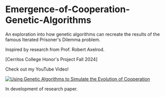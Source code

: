 # Emergence-of-Cooperation-Genetic-Algorithms
An exploration into how genetic algorithms can recreate the results of the famous Iterated Prisoner's Dilemma problem.

Inspired by research from Prof. Robert Axelrod.

[Cerritos College Honor's Project Fall 2024]

Check out my YouTube Video!

[![Using Genetic Algorithms to Simulate the Evolution of Cooperation](https://img.youtube.com/vi/9CfdexR_5SQ/0.jpg)](https://www.youtube.com/watch?v=9CfdexR_5SQ "Using Genetic Algorithms to Simulate the Evolution of Cooperation")



In development of research paper.

